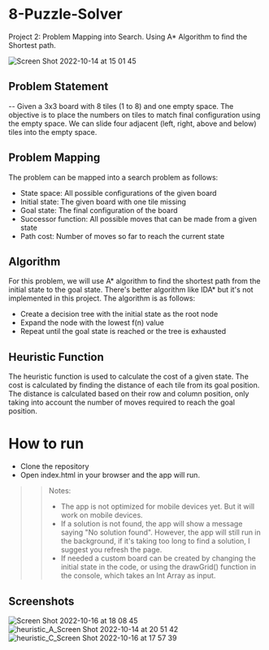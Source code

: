 # 8-Puzzle-Solver
Project 2:  Problem Mapping into Search. Using A* Algorithm to find the Shortest path.

![Screen Shot 2022-10-14 at 15 01 45](https://user-images.githubusercontent.com/59776018/196060595-9077d6e6-a4d1-4662-ae82-08ea91b79399.png)

## Problem Statement
-- Given a 3x3 board with 8 tiles (1 to 8) and one empty space. The objective is to place the numbers on tiles to match final configuration using the empty space. We can slide four adjacent (left, right, above and below) tiles into the empty space.

## Problem Mapping
The problem can be mapped into a search problem as follows:
* State space: All possible configurations of the given board
* Initial state: The given board with one tile missing
* Goal state: The final configuration of the board
* Successor function: All possible moves that can be made from a given state
* Path cost: Number of moves so far to reach the current state

## Algorithm
For this problem, we will use A* algorithm to find the shortest path from the initial state to the goal state. There's better algorithm like IDA* but it's not implemented in this project. 
The algorithm is as follows:
* Create a decision tree with the initial state as the root node
* Expand the node with the lowest f(n) value
* Repeat until the goal state is reached or the tree is exhausted

## Heuristic Function
The heuristic function is used to calculate the cost of a given state. The cost is calculated by finding the distance of each tile from its goal position. The distance is calculated based on
their row and column position, only taking into account the number of moves required to reach the goal position. 

# How to run
* Clone the repository
* Open index.html in your browser and the app will run.

>> Notes: 
>> * The app is not optimized for mobile devices yet. But it will work on mobile devices.
>> * If a solution is not found, the app will show a message saying "No solution found". However, the app will still run in the background, if it's taking too long to find a solution, I suggest you refresh the page.
>> * If needed a custom board can be created by changing the initial state in the code, or using the drawGrid() function in the console, which takes an Int Array as input.

## Screenshots
![Screen Shot 2022-10-16 at 18 08 45](https://user-images.githubusercontent.com/59776018/196060926-3dc260e4-31d8-47ba-b25a-7c6021982a4f.png)
![heuristic_A_Screen Shot 2022-10-14 at 20 51 42](https://user-images.githubusercontent.com/59776018/196060929-13b658f8-57f7-4ed5-b0bb-54676a06028a.png)
![heuristic_C_Screen Shot 2022-10-16 at 17 57 39](https://user-images.githubusercontent.com/59776018/196060932-ffa954e4-7388-4e4b-8967-7c4bc43f4012.png)

